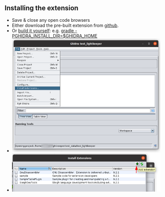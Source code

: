 ## Installing the extension

* Save & close any open code browsers
* Either download the pre-built extension from [github](https://github.com/WorksButNotTested/lightkeeper/releases/latest).
* Or [build it yourself](HACKING.md): e.g. [gradle -PGHIDRA_INSTALL_DIR=$GHIDRA_HOME](https://github.com/WorksButNotTested/lightkeeper/blob/9fdab0b90edc0dcc4df1194f0470be466b9da559/.github/workflows/build_on_tag_push.yml#L37-L40)
* ![File -> Install Extension](res/install-1.png)
* ![Add extension](res/install-2.png)
